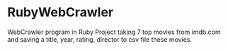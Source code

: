 # RubyWebCrawler
WebCrawler program in Ruby
Project taking 7 top movies from imdb.com and saving a title, year, rating, director to csv file these movies. 
